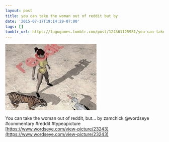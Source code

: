 ```yaml
---
layout: post
title: you can take the woman out of reddit but by
date: '2015-07-17T19:14:29-07:00'
tags: []
tumblr_url: https://fugugames.tumblr.com/post/124361125981/you-can-take-the-woman-out-of-reddit-but-by
---
```

 ![](/tumblr_files/tumblr_nrnn859rCa1tgne1po1_400.jpg)  

You can take the woman out of reddit, but… by zamchick @wordseye #commentary #reddit #typeapicture  
[https://www.wordseye.com/view-picture/23243](https://www.wordseye.com/view-picture/23243)

